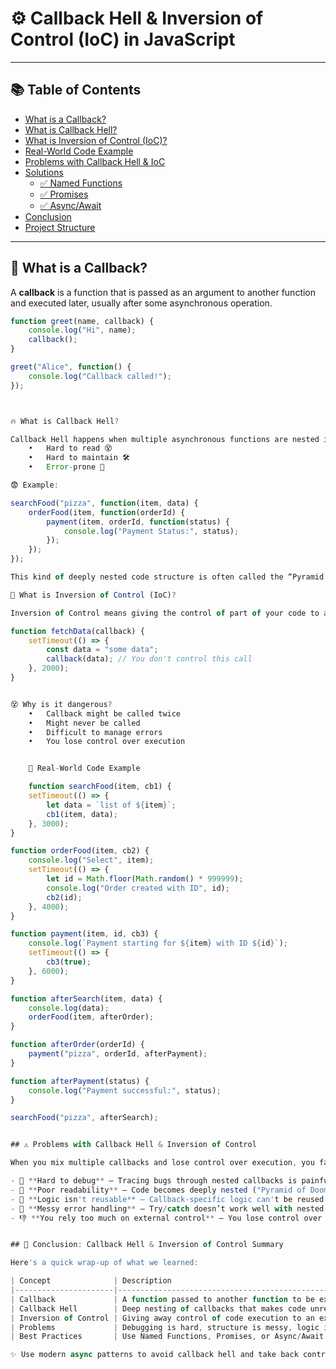 # ⚙️ Callback Hell & Inversion of Control (IoC) in JavaScript

---
## 📚 Table of Contents

- [What is a Callback?](#-what-is-a-callback)
- [What is Callback Hell?](#-what-is-callback-hell)
- [What is Inversion of Control (IoC)?](#-what-is-inversion-of-control-ioc)
- [Real-World Code Example](#-real-world-code-example)
- [Problems with Callback Hell & IoC](#-problems-with-callback-hell--ioc)
- [Solutions](#-solutions)
    - [✅ Named Functions](#-named-functions)
    - [✅ Promises](#-promises)
    - [✅ Async/Await](#-asyncawait)
- [Conclusion](#-conclusion)
- [Project Structure](#-project-structure)


---

## 🔁 What is a Callback?

A **callback** is a function that is passed as an argument to another function and executed later, usually after some asynchronous operation.

```js
function greet(name, callback) {
    console.log("Hi", name);
    callback();
}

greet("Alice", function() {
    console.log("Callback called!");
});



🔥 What is Callback Hell?

Callback Hell happens when multiple asynchronous functions are nested inside each other using callbacks. It makes the code:
	•	Hard to read 😵
	•	Hard to maintain 🛠️
	•	Error-prone 🐞

😨 Example:

searchFood("pizza", function(item, data) {
    orderFood(item, function(orderId) {
        payment(item, orderId, function(status) {
            console.log("Payment Status:", status);
        });
    });
});

This kind of deeply nested code structure is often called the “Pyramid of Doom”.

🧨 What is Inversion of Control (IoC)?

Inversion of Control means giving the control of part of your code to another function (like a callback). You tell it what to do — but you don’t decide when or how it’s done.

function fetchData(callback) {
    setTimeout(() => {
        const data = "some data";
        callback(data); // You don't control this call
    }, 2000);
}


😵 Why is it dangerous?
	•	Callback might be called twice
	•	Might never be called
	•	Difficult to manage errors
	•	You lose control over execution


    🍕 Real-World Code Example

    function searchFood(item, cb1) {
    setTimeout(() => {
        let data = `list of ${item}`;
        cb1(item, data);
    }, 3000);
}

function orderFood(item, cb2) {
    console.log("Select", item);
    setTimeout(() => {
        let id = Math.floor(Math.random() * 999999);
        console.log("Order created with ID", id);
        cb2(id);
    }, 4000);
}

function payment(item, id, cb3) {
    console.log(`Payment starting for ${item} with ID ${id}`);
    setTimeout(() => {
        cb3(true);
    }, 6000);
}

function afterSearch(item, data) {
    console.log(data);
    orderFood(item, afterOrder);
}

function afterOrder(orderId) {
    payment("pizza", orderId, afterPayment);
}

function afterPayment(status) {
    console.log("Payment successful:", status);
}

searchFood("pizza", afterSearch);


## ⚠️ Problems with Callback Hell & Inversion of Control

When you mix multiple callbacks and lose control over execution, you face these issues:

- 💢 **Hard to debug** – Tracing bugs through nested callbacks is painful
- 🧱 **Poor readability** – Code becomes deeply nested ("Pyramid of Doom")
- 🚫 **Logic isn't reusable** – Callback-specific logic can't be reused easily
- 🤯 **Messy error handling** – Try/catch doesn’t work well with nested async callbacks
- 👎 **You rely too much on external control** – You lose control over *when*, *how many times*, or even *if* your callback will run


## 📌 Conclusion: Callback Hell & Inversion of Control Summary

Here's a quick wrap-up of what we learned:

| Concept              | Description                                                       |
|----------------------|-------------------------------------------------------------------|
| Callback             | A function passed to another function to be executed later        |
| Callback Hell        | Deep nesting of callbacks that makes code unreadable & messy      |
| Inversion of Control | Giving away control of code execution to an external function     |
| Problems             | Debugging is hard, structure is messy, logic is tightly coupled   |
| Best Practices       | Use Named Functions, Promises, or Async/Await to write clean code |

✨ Use modern async patterns to avoid callback hell and take back control of your code!
```
